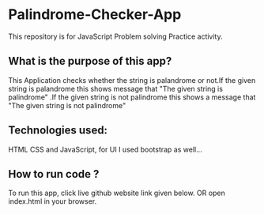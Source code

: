 # Palindrome-Checker-App

This repository is for JavaScript Problem solving Practice activity.

## What is the purpose of this app?
This Application checks whether the string is palandrome or not.If the given string is palandrome 
this shows message that "The given string is palindrome" .If the given string is not palindrome
this shows a message that "The given string is not palindrome"


## Technologies used:
HTML CSS and JavaScript, for UI I used bootstrap as well...

## How to run code ?
To run this app, click live github website link given below. OR
open index.html in your browser.
